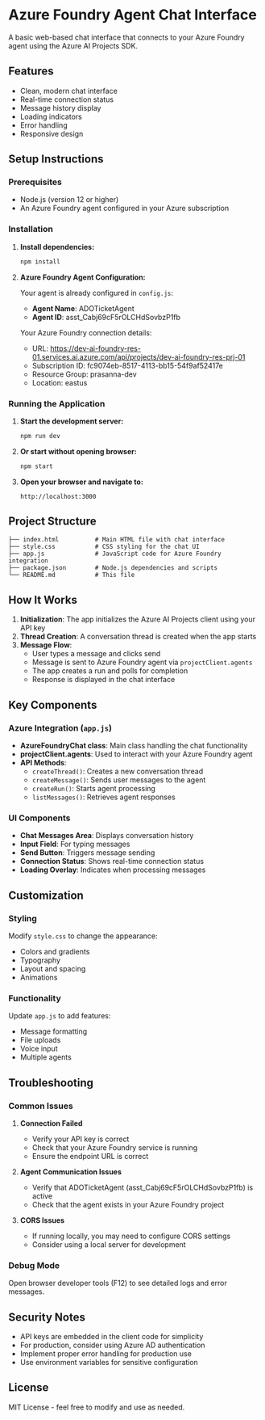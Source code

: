 # Azure Foundry Agent Chat Interface

A basic web-based chat interface that connects to your Azure Foundry agent using the Azure AI Projects SDK.

## Features

- Clean, modern chat interface
- Real-time connection status
- Message history display
- Loading indicators
- Error handling
- Responsive design

## Setup Instructions

### Prerequisites

- Node.js (version 12 or higher)
- An Azure Foundry agent configured in your Azure subscription

### Installation

1. **Install dependencies:**
   ```bash
   npm install
   ```

2. **Azure Foundry Agent Configuration:**
   
   Your agent is already configured in `config.js`:
   - **Agent Name**: ADOTicketAgent
   - **Agent ID**: asst_Cabj69cF5rOLCHdSovbzP1fb

   Your Azure Foundry connection details:
   - URL: https://dev-ai-foundry-res-01.services.ai.azure.com/api/projects/dev-ai-foundry-res-prj-01
   - Subscription ID: fc9074eb-8517-4113-bb15-54f9af52417e
   - Resource Group: prasanna-dev
   - Location: eastus

### Running the Application

1. **Start the development server:**
   ```bash
   npm run dev
   ```

2. **Or start without opening browser:**
   ```bash
   npm start
   ```

3. **Open your browser and navigate to:**
   ```
   http://localhost:3000
   ```

## Project Structure

```
├── index.html          # Main HTML file with chat interface
├── style.css           # CSS styling for the chat UI
├── app.js              # JavaScript code for Azure Foundry integration
├── package.json        # Node.js dependencies and scripts
└── README.md           # This file
```

## How It Works

1. **Initialization**: The app initializes the Azure AI Projects client using your API key
2. **Thread Creation**: A conversation thread is created when the app starts
3. **Message Flow**:
   - User types a message and clicks send
   - Message is sent to Azure Foundry agent via `projectClient.agents`
   - The app creates a run and polls for completion
   - Response is displayed in the chat interface

## Key Components

### Azure Integration (`app.js`)

- **AzureFoundryChat class**: Main class handling the chat functionality
- **projectClient.agents**: Used to interact with your Azure Foundry agent
- **API Methods**:
  - `createThread()`: Creates a new conversation thread
  - `createMessage()`: Sends user messages to the agent
  - `createRun()`: Starts agent processing
  - `listMessages()`: Retrieves agent responses

### UI Components

- **Chat Messages Area**: Displays conversation history
- **Input Field**: For typing messages
- **Send Button**: Triggers message sending
- **Connection Status**: Shows real-time connection status
- **Loading Overlay**: Indicates when processing messages

## Customization

### Styling
Modify `style.css` to change the appearance:
- Colors and gradients
- Typography
- Layout and spacing
- Animations

### Functionality
Update `app.js` to add features:
- Message formatting
- File uploads
- Voice input
- Multiple agents

## Troubleshooting

### Common Issues

1. **Connection Failed**
   - Verify your API key is correct
   - Check that your Azure Foundry service is running
   - Ensure the endpoint URL is correct

2. **Agent Communication Issues**
   - Verify that ADOTicketAgent (asst_Cabj69cF5rOLCHdSovbzP1fb) is active
   - Check that the agent exists in your Azure Foundry project

3. **CORS Issues**
   - If running locally, you may need to configure CORS settings
   - Consider using a local server for development

### Debug Mode

Open browser developer tools (F12) to see detailed logs and error messages.

## Security Notes

- API keys are embedded in the client code for simplicity
- For production, consider using Azure AD authentication
- Implement proper error handling for production use
- Use environment variables for sensitive configuration

## License

MIT License - feel free to modify and use as needed.
